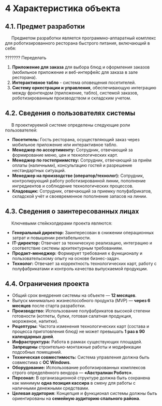 # 4 Характеристика объекта

## 4.1. Предмет разработки

<p style="text-indent: 1.5em;">Предметом разработки является программно-аппаратный комплекс для роботизированного ресторана быстрого питания, включающий в себя:


??????? Переделать 
1.  **Приложение для заказа** для выбора блюд и оформления заказов (мобильное приложение и веб-интерфейс для заказа в зале ресторана).
2.  **Интерактивное табло** - система оповещения посетителей.
3.  **Систему оркестрации и управления**, обеспечивающую интеграцию между фронтендом (приложение, табло), системой заказов, роботизированным производством и складским учетом.

## 4.2. Сведения о пользователях системы

<p style="text-indent: 1.5em;">В проектируемой системе определены следующие роли пользователей:

*   **Посетитель:** Гость ресторана, осуществляющий заказ через мобильное приложение или интерактивное табло.
*   **Менеджер по ассортименту:** Сотрудник, отвечающий за формирование меню, цен и технологических карт.
*   **Менеджер по гостеприимству:** Сотрудник, отвечающий за приём оплаты (наличными), консультацию гостей и разрешение нестандартных ситуаций.
*   **Менеджер на производстве (оператор/технолог):** Сотрудник, контролирующий работу роботизированной линии, пополнение ингредиентов и соблюдение технологических процессов.
*   **Кладовщик:** Сотрудник, отвечающий за приемку полуфабрикатов, складской учёт и своевременное пополнение запасов на линии.

## 4.3. Сведения о заинтересованных лицах

<p style="text-indent: 1.5em;">Ключевыми стейкхолдерами проекта являются:

*   **Генеральный директор:** Заинтересован в снижении операционных затрат и повышении рентабельности.
*   **IT-директор:** Отвечает за техническую реализацию, интеграцию и соответствие системы архитектурным требованиям.
*   **Продакт-менеджер:** Формирует требования к функционалу и пользовательскому опыту на основе бизнес-задач.
*   **Технолог:** Отвечает за корректность технологических карт, работу с полуфабрикатами и контроль качества выпускаемой продукции.

## 4.4. Ограничения проекта

*   Общий срок внедрения системы на объекте — **12 месяцев**.
*   Выпуск минимально жизнеспособного продукта (MVP) — **через 6 месяцев** после старта разработки.
*   **Производство:** Использование полуфабрикатов высокой степени готовности (котлеты, булки, готовая салатная продукция, мороженое, напитки).
*   **Рецептуры:** Частота изменения технологических карт (состава и процесса приготовления блюд) не может превышать **1 раз в 90 календарных дней**.
*   **Инфраструктура:** Работа в рамках существующих площадей. **Запрещены** строительно-монтажные работы и модификации подсобных помещений.
*   **Техническая совместимость:** Система управления должна быть совместима с **ОС Windows**.
*   **Оборудование:** Использование роботизированных комплексов строго определённого вендора — **«Австралиан Роботс»**.
*   **Персонал:** В организационной структуре должна быть сохранена как минимум **одна позиция кассира** в смену для работы с наличными денежными средствами.
*   **Целевая аудитория:** Концепция и функционал системы должны быть ориентированы на **семейную аудиторию спального района**.

